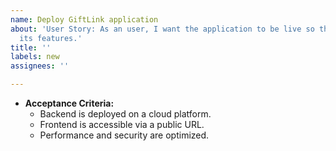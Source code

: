 ```yaml
---
name: Deploy GiftLink application
about: 'User Story: As an user, I want the application to be live so that I can use
  its features.'
title: ''
labels: new
assignees: ''

---
```


- **Acceptance Criteria:**  
  - Backend is deployed on a cloud platform.  
  - Frontend is accessible via a public URL.  
  - Performance and security are optimized.
